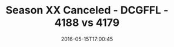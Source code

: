 ---
title: Season XX Canceled - DCGFFL - 4188 vs 4179
teams_score:
- team: 4188
  score:
- team: 4179
  score: 33
mvp: ''
game-ball: ''
season: 12
week:
date: '2016-05-15T17:00:45'
pageid: season-12-playoffs-may-15-2016-4188-vs-4179
---